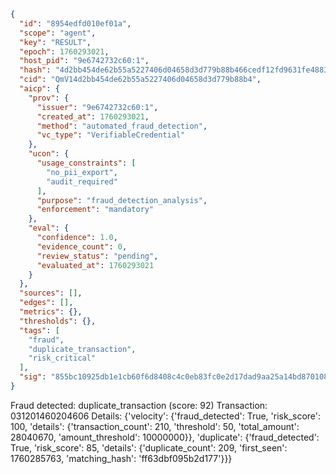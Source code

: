 ```json
{
  "id": "8954edfd010ef01a",
  "scope": "agent",
  "key": "RESULT",
  "epoch": 1760293021,
  "host_pid": "9e6742732c60:1",
  "hash": "4d2bb454de62b55a5227406d04658d3d779b88b466cedf12fd9631fe4883c4da",
  "cid": "QmV14d2bb454de62b55a5227406d04658d3d779b88b4",
  "aicp": {
    "prov": {
      "issuer": "9e6742732c60:1",
      "created_at": 1760293021,
      "method": "automated_fraud_detection",
      "vc_type": "VerifiableCredential"
    },
    "ucon": {
      "usage_constraints": [
        "no_pii_export",
        "audit_required"
      ],
      "purpose": "fraud_detection_analysis",
      "enforcement": "mandatory"
    },
    "eval": {
      "confidence": 1.0,
      "evidence_count": 0,
      "review_status": "pending",
      "evaluated_at": 1760293021
    }
  },
  "sources": [],
  "edges": [],
  "metrics": {},
  "thresholds": {},
  "tags": [
    "fraud",
    "duplicate_transaction",
    "risk_critical"
  ],
  "sig": "855bc10925db1e1cb60f6d8408c4c0eb83fc0e2d17dad9aa25a14bd870108965"
}
```

Fraud detected: duplicate_transaction (score: 92)
Transaction: 031201460204606
Details: {'velocity': {'fraud_detected': True, 'risk_score': 100, 'details': {'transaction_count': 210, 'threshold': 50, 'total_amount': 28040670, 'amount_threshold': 10000000}}, 'duplicate': {'fraud_detected': True, 'risk_score': 85, 'details': {'duplicate_count': 209, 'first_seen': 1760285763, 'matching_hash': 'ff63dbf095b2d177'}}}